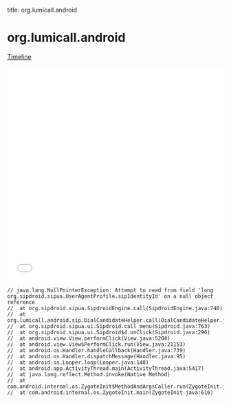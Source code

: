 title: org.lumicall.android

# org.lumicall.android

[Timeline](./vis-timeline.html)

<iframe src="./vis-timeline.html" width="100%" height="500px" style="border:none;"></iframe>

```
// java.lang.NullPointerException: Attempt to read from field 'long org.sipdroid.sipua.UserAgentProfile.sipIdentityId' on a null object reference
// 	at org.sipdroid.sipua.SipdroidEngine.call(SipdroidEngine.java:740)
// 	at org.lumicall.android.sip.DialCandidateHelper.call(DialCandidateHelper.java:54)
// 	at org.sipdroid.sipua.ui.Sipdroid.call_menu(Sipdroid.java:763)
// 	at org.sipdroid.sipua.ui.Sipdroid$4.onClick(Sipdroid.java:296)
// 	at android.view.View.performClick(View.java:5204)
// 	at android.view.View$PerformClick.run(View.java:21153)
// 	at android.os.Handler.handleCallback(Handler.java:739)
// 	at android.os.Handler.dispatchMessage(Handler.java:95)
// 	at android.os.Looper.loop(Looper.java:148)
// 	at android.app.ActivityThread.main(ActivityThread.java:5417)
// 	at java.lang.reflect.Method.invoke(Native Method)
// 	at com.android.internal.os.ZygoteInit$MethodAndArgsCaller.run(ZygoteInit.java:726)
// 	at com.android.internal.os.ZygoteInit.main(ZygoteInit.java:616)

```



